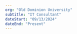 ```yaml
---
org: "Old Dominion University"
subtitle: "IT Consultant"
dateStart: "09/13/2024"
dateEnd: "Present"
---
```

